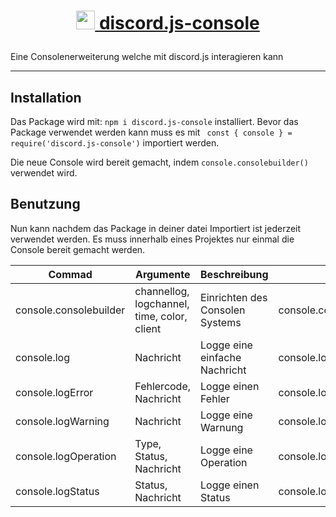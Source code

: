 # <p align="center">[<img src="https://en.gravatar.com/userimage/206415854/7e115efd3feeb98c4ef9e1c26fe0fb51.png" style="height:30px;"> discord.js-console](https://www.npmjs.com/package/discord.js-console)</p>
Eine Consolenerweiterung welche mit discord.js interagieren kann
- - - - -
## Installation
Das Package wird mit:
``npm i discord.js-console`` installiert.
Bevor das Package verwendet werden kann muss es mit `` const { console } = require('discord.js-console')`` importiert werden. 

Die neue Console wird bereit gemacht, indem ``console.consolebuilder()`` verwendet wird.

## Benutzung
Nun kann nachdem das Package in deiner datei Importiert ist jederzeit verwendet werden. Es muss innerhalb eines Projektes nur einmal die Console bereit gemacht werden.

|Commad|Argumente|Beschreibung|Beispiel|
|---|---|---|---|
|console.consolebuilder|channellog, logchannel, time, color, client|Einrichten des Consolen Systems|console.consolebuilder(false, 0, true, true, client)|
|console.log|Nachricht|Logge eine einfache Nachricht|console.log("Moin")|
|console.logError|Fehlercode, Nachricht|Logge einen Fehler|console.logError(error, "Alles Ok")|
|console.logWarning|Nachricht|Logge eine Warnung|console.logWarning("Moin")|
|console.logOperation|Type, Status, Nachricht|Logge eine Operation|console.logOperation("Login","COMLPLEATE","erfolgreich")|
|console.logStatus|Status, Nachricht|Logge einen Status|console.logStatus("Online", "System erfolgreich gestartet")|
